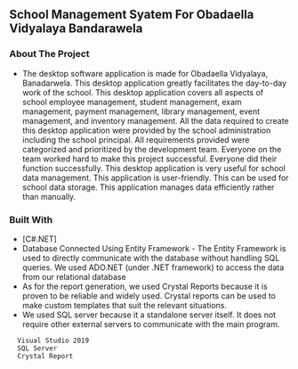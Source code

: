 ## School Management Syatem For Obadaella Vidyalaya Bandarawela

### About The Project

* The desktop software application is made for Obadaella Vidyalaya, Banadarwela. This desktop application greatly facilitates the day-to-day work of the school. This desktop application covers all aspects of school employee management, student management, exam management, payment management, library management, event management, and inventory management.
All the data required to create this desktop application were provided by the school administration including the school principal. All requirements provided were categorized and prioritized by the development team.
Everyone on the team worked hard to make this project successful. Everyone did their function successfully.
This desktop application is very useful for school data management. This application is user-friendly. This can be used for school data storage. This application manages data efficiently rather than manually.

### Built With

* [C#.NET]
* Database Connected Using Entity Framework - The Entity Framework is used to directly communicate with the database without handling SQL queries. We used ADO.NET (under .NET framework) to access the data from our relational database
* As for the report generation, we used Crystal Reports because it is proven to be reliable and widely used. Crystal reports can be used to make custom templates that suit the relevant situations.
* We used SQL server because it a standalone server itself. It does not require other external servers to communicate with the main program.

```
  Visual Studio 2019
  SQL Server
  Crystal Report
``` 
